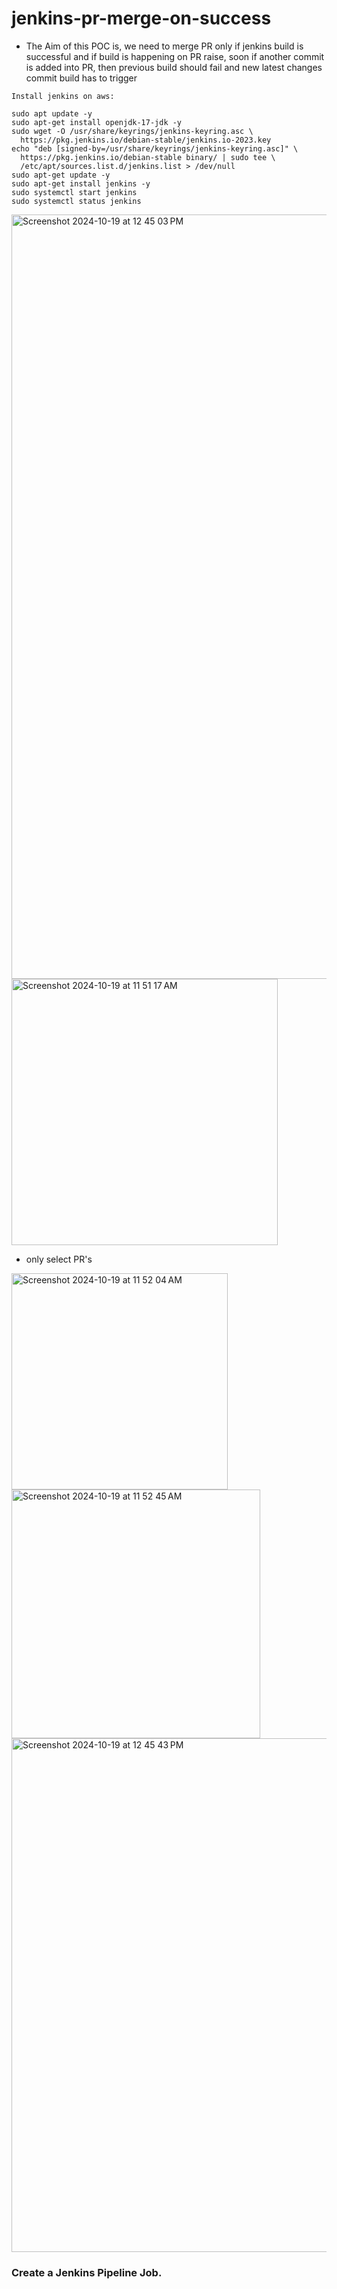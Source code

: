 # jenkins-pr-merge-on-success

- The Aim of this POC is, we need to merge PR only if jenkins build is successful and if build is happening on PR raise, soon if another commit is added into PR, then previous build should fail and new latest changes commit build has to trigger


```
Install jenkins on aws:

sudo apt update -y
sudo apt-get install openjdk-17-jdk -y
sudo wget -O /usr/share/keyrings/jenkins-keyring.asc \
  https://pkg.jenkins.io/debian-stable/jenkins.io-2023.key
echo "deb [signed-by=/usr/share/keyrings/jenkins-keyring.asc]" \
  https://pkg.jenkins.io/debian-stable binary/ | sudo tee \
  /etc/apt/sources.list.d/jenkins.list > /dev/null
sudo apt-get update -y
sudo apt-get install jenkins -y
sudo systemctl start jenkins
sudo systemctl status jenkins
```
<img width="1223" alt="Screenshot 2024-10-19 at 12 45 03 PM" src="https://github.com/user-attachments/assets/16a5188a-0b31-4360-a6f4-60cdda5b4c18">

<img width="426" alt="Screenshot 2024-10-19 at 11 51 17 AM" src="https://github.com/user-attachments/assets/706a4ac3-3c60-4271-af71-e6b97020873c">

- only select PR's

<img width="346" alt="Screenshot 2024-10-19 at 11 52 04 AM" src="https://github.com/user-attachments/assets/f5aaa2fc-4bdb-4705-b1f1-273f5c739025">

<img width="398" alt="Screenshot 2024-10-19 at 11 52 45 AM" src="https://github.com/user-attachments/assets/51dd5ce9-eb33-4541-a754-c24d99f0a9c5">

<img width="822" alt="Screenshot 2024-10-19 at 12 45 43 PM" src="https://github.com/user-attachments/assets/db6c1f60-5b8f-4044-b8a0-563937ed626d">

### Create a Jenkins Pipeline Job.





